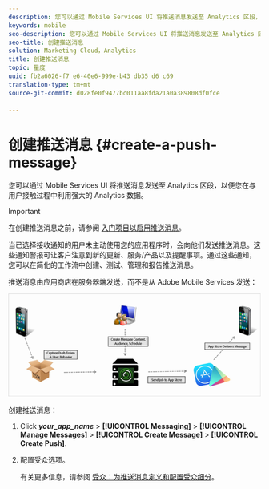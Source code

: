 ```yaml
---
description: 您可以通过 Mobile Services UI 将推送消息发送至 Analytics 区段，以便您在与用户接触过程中利用强大的 Analytics 数据。
keywords: mobile
seo-description: 您可以通过 Mobile Services UI 将推送消息发送至 Analytics 区段，以便您在与用户接触过程中利用强大的 Analytics 数据。
seo-title: 创建推送消息
solution: Marketing Cloud，Analytics
title: 创建推送消息
topic: 量度
uuid: fb2a6026-f7 e6-40e6-999e-b43 db35 d6 c69
translation-type: tm+mt
source-git-commit: d028fe0f9477bc011aa8fda21a0a389808df0fce

---
```



# 创建推送消息 {#create-a-push-message}

您可以通过 Mobile Services UI 将推送消息发送至 Analytics 区段，以便您在与用户接触过程中利用强大的 Analytics 数据。

>[!IMPORTANT]
>
>在创建推送消息之前，请参阅 [入门项目以启用推送消息](/help/using/c-manage-app-settings/c-mob-confg-app/configure-push-messaging/prerequisites-push-messaging.md)。

当已选择接收通知的用户未主动使用您的应用程序时，会向他们发送推送消息。这些通知警报可让客户注意到新的更新、服务/产品以及提醒事项。通过这些通知，您可以在简化的工作流中创建、测试、管理和报告推送消息。

推送消息由应用商店在服务器端发送，而不是从 Adobe Mobile Services 发送：

![](assets/push_message_diagram.png)

创建推送消息：

1. Click ***your_app_name*** &gt; **[!UICONTROL Messaging]** &gt; **[!UICONTROL Manage Messages]** &gt; **[!UICONTROL Create Message]** &gt; **[!UICONTROL Create Push]**.
1. 配置受众选项。

   有关更多信息，请参阅 [受众：为推送消息定义和配置受众细分](/help/using/in-app-messaging/t-create-push-message/c-audience-push-message.md)。
